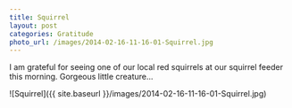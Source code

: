 ```yaml
---
title: Squirrel
layout: post
categories: Gratitude
photo_url: /images/2014-02-16-11-16-01-Squirrel.jpg
---
```


I am grateful for seeing one of our local red squirrels at our squirrel feeder
this morning. Gorgeous little creature...

![Squirrel]({{ site.baseurl }}/images/2014-02-16-11-16-01-Squirrel.jpg)

